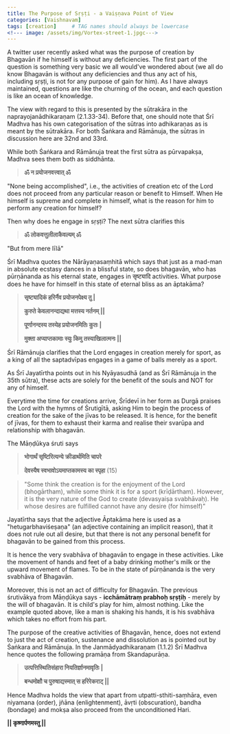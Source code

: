 ```yaml
---
title: The Purpose of Sṛṣṭi - a Vaiṣṇava Point of View
categories: [Vaishnavam]
tags: [creation]     # TAG names should always be lowercase
<!--- image: /assets/img/Vortex-street-1.jpgc--->
---
```



A twitter user recently asked what was the purpose of creation by Bhagavān if he himself is without any deficiencies. The first part of the question is something very basic we all would've wondered about (we all do know Bhagavān is without any deficiencies and thus any act of his, including sṛṣṭi, is not for any purpose of gain for him). As I have always maintained, questions are like the churning of the ocean, and each question is like an ocean of knowledge.


The view with regard to this is presented by the sūtrakāra in the naprayojanādhikaraṇam (2.1.33-34). Before that, one should note that Śrī Madhva has his own categorisation of the sūtras into adhikaraṇas as is meant by the sūtrakāra. For both Śaṅkara and Rāmānuja, the sūtras in discussion here are 32nd and 33rd.


While both Śaṅkara and Rāmānuja treat the first sūtra as pūrvapakṣa, Madhva sees them both as siddhānta.


> **ॐ न प्रयोजनवत्त्वात् ॐ** 

"None being accomplished", i.e., the activities of creation etc of the Lord does not proceed from any particular reason or benefit to Himself. When He himself is supreme and complete in himself, what is the reason for him to perform any creation for himself?


Then why does he engage in sṛṣṭi? The next sūtra clarifies this


> **ॐ लोकवत्तुलीलाकैवल्यम् ॐ** 

"But from mere līlā"

Śrī Madhva quotes the Nārāyaṇasaṃhitā which says that just as a mad-man in absolute ecstasy dances in a blissful state, so does bhagavān, who has pūrṇānanda as his eternal state, engages in सृष्ट्यादि activities. What purpose does he have for himself in this state of eternal bliss as an āptakāma?


>**सृष्ट्यादिकं हरिर्नैव प्रयोजनपेक्ष्य तु \|**
>
>**कुरुते केवलानन्दाद्यथा मत्तस्य नर्तनम् \|\|**
>
>**पूर्णानन्दस्य तस्येह प्रयोजनमितिः कुतः \|**
>
>**मुक्ता अप्याप्तकामाः स्युः किमु तस्याखिलात्मनः \|\|**


Śrī Rāmānuja clarifies that the Lord engages in creation merely for sport, as a king of all the saptadvīpas engages in a game of balls merely as a sport.

As Śrī Jayatīrtha points out in his Nyāyasudhā (and as Śrī Rāmānuja in the 35th sūtra), these acts are solely for the benefit of the souls and NOT for any of himself. 

Everytime the time for creations arrive, Śrīdevī in her form as Durgā praises the Lord with the hymns of Śrutigītā, asking Him to begin the process of creation for the sake of the jīvas to be released. It is hence, for the benefit of jīvas, for them to exhaust their karma and realise their svarūpa and relationship with bhagavān. 


The Māṇḍūkya śruti says


> **भोगार्थं सृष्टिरित्यन्ये क्रीडार्थमिति चापरे**
>
> **देवस्यैष स्वभावोऽयमाप्तकामस्य का स्पृहा** (15)

> "Some think the creation is for the enjoyment of the Lord (bhogārtham), while some think it is for a sport (krīḍārtham). However, it is the very nature of the God to create (devasyaiṣa svabhāvaḥ). He whose desires are fulfilled cannot have any desire (for himself)"


Jayatīrtha says that the adjective Āptakāma here is used as a "hetugarbhaviśeṣaṇa" (an adjective containing an implicit reason), that it does not rule out all desire, but that there is not any personal benefit for bhagavān to be gained from this process. 


It is hence the very svabhāva of bhagavān to engage in these activities. Like the movement of hands and feet of a baby drinking mother's milk or the upward movement of flames. To be in the state of pūrṇānanda is the very svabhāva of Bhagavān.


Moreover, this is not an act of difficulty for Bhagavān. The previous śrutivākya from Māṇḍūkya says - **icchāmātraṃ prabhoḥ sṛṣṭiḥ** - merely by the will of bhagavān. It is child's play for him, almost nothing. Like the example quoted above, like a man is shaking his hands, it is his svabhāva which takes no effort from his part.


The purpose of the creative activities of Bhagavān, hence, does not extend to just the act of creation, sustenance and dissolution as is pointed out by Śaṅkara and Rāmānuja. In the Janmādyadhikaraṇam (1.1.2) Śrī Madhva hence quotes the following pramāṇa from Skandapurāṇa.


> **उत्पत्तिस्थितिसंहारा नियतिर्ज्ञानमावृतिः \|**
>
> **बन्धमोक्षौ च पुरुषाद्यस्मात् स हरिरेकराट् \|\|**


Hence Madhva holds the view that apart from utpatti-sthiti-saṃhāra, even niyamana (order), jñāna (enlightenment), āvṛti (obscuration), bandha (bondage) and mokṣa also proceed from the unconditioned Hari.



**\|\| कृष्णार्पणमस्तु \|\|**
